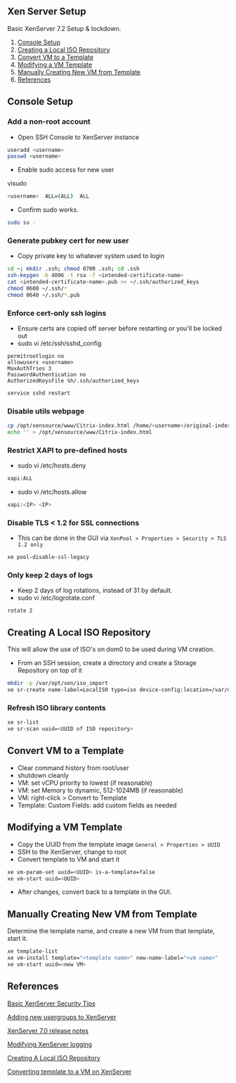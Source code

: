 Xen Server Setup
-------------------
Basic XenServer 7.2 Setup & lockdown.

1. [Console Setup](#console-setup)
2. [Creating a Local ISO Repository](#creating-a-local-iso-repository)
3. [Convert VM to a Template](#convert-vm-to-a-template)
4. [Modifying a VM Template](#modifying-a-vm-template)
5. [Manually Creating New VM from Template](#manually-creating-new-vm-from-template)
6. [References](#references)

Console Setup
-------------
### Add a non-root account
* Open SSH Console to XenServer instance
```bash
useradd <username>
passwd <username>
```

* Enable sudo access for new user

visudo
```bash
<username>  ALL=(ALL)  ALL
```

* Confirm sudo works.
```bash
sudo su -
```

### Generate pubkey cert for new user
* Copy private key to whatever system used to login
```bash
cd ~; mkdir .ssh; chmod 0700 .ssh; cd .ssh
ssh-keygen -b 4096 -t rsa -f <intended-certificate-name>
cat <intended-certificate-name>.pub >> ~/.ssh/authorized_keys
chmod 0600 ~/.ssh/*
chmod 0640 ~/.ssh/*.pub
```

### Enforce cert-only ssh logins
* Ensure certs are copied off server before restarting or you'll be locked out
* sudo vi /etc/ssh/sshd_config
```vim
permitrootlogin no
allowusers <username>
MaxAuthTries 3
PasswordAuthentication no
AuthorizedKeysFile %h/.ssh/authorized_keys
```

```bash
service sshd restart
```

### Disable utils webpage
```bash
cp /opt/xensource/www/Citrix-index.html /home/<username>/original-index.html
echo '' > /opt/xensource/www/Citrix-index.html
```

### Restrict XAPI to pre-defined hosts
* sudo vi /etc/hosts.deny
```bash
xapi:ALL
```

* sudo vi /etc/hosts.allow
```bash
xapi:<IP> <IP>
```

### Disable TLS < 1.2 for SSL connections
* This can be done in the GUI via `XenPool > Properties > Security > TLS 1.2 only`
```bash
xe pool-disable-ssl-legacy
```

### Only keep 2 days of logs
* Keep 2 days of log rotations, instead of 31 by default.
* sudo vi /etc/logrotate.conf
```
rotate 2
```

Creating A Local ISO Repository
-------------------------------
This will allow the use of ISO's on dom0 to be used during VM creation.

* From an SSH session, create a directory and create a Storage Repository on top of it

```bash
mkdir -p /var/opt/xen/iso_import
xe sr-create name-label=LocalISO type=iso device-config:location=/var/opt/xen/iso_import device-config:legacy_mode=true content-type=iso
```

### Refresh ISO library contents
```bash
xe sr-list
xe sr-scan uuid=<UUID of ISO repository>
```


Convert VM to a Template
------------------------
* Clear command history from root/user
* shutdown cleanly
* VM: set vCPU priority to lowest (if reasonable)
* VM: set Memory to dynamic, 512-1024MB (if reasonable)
* VM: right-click > Convert to Template
* Template: Custom Fields: add custom fields as needed

Modifying a VM Template
-----------------------
* Copy the UUID from the template image `General > Properties > UUID`
* SSH to the XenServer, change to root
* Convert template to VM and start it
```bash
xe vm-param-set uuid=<UUID> is-a-template=false
xe vm-start uuid=<UUID>
```
* After changes, convert back to a template in the GUI.

Manually Creating New VM from Template
--------------------------------------
Determine the template name, and create a new VM from that template, start it.
```bash
xe template-list
xe vm-install template="<template name>" new-name-label="<vm name>"
xe vm-start uuid=<new VM>
```

References
----------
[Basic XenServer Security Tips](http://burm.net/2012/01/29/xenserver-basic-security-tips-how-do-you-secure-your-xenserver/)

[Adding new usergroups to XenServer](https://discussions.citrix.com/topic/154063-add-new-usersgroup-to-xenserver/)

[XenServer 7.0 release notes](http://docs.citrix.com/content/dam/docs/en-us/xenserver/xenserver-7-0/downloads/xenserver-7-0-release-notes.pdf)

[Modifying XenServer logging](https://discussions.citrix.com/topic/299016-how-to-disable-xenserver-logging/)

[Creating A Local ISO Repository](https://xen-orchestra.com/blog/creating-a-local-iso-repository-in-xenserver/)

[Converting template to a VM on XenServer](https://discussions.citrix.com/topic/241867-guest-best-pratice-copy-vm-or-convert-to-template/)
